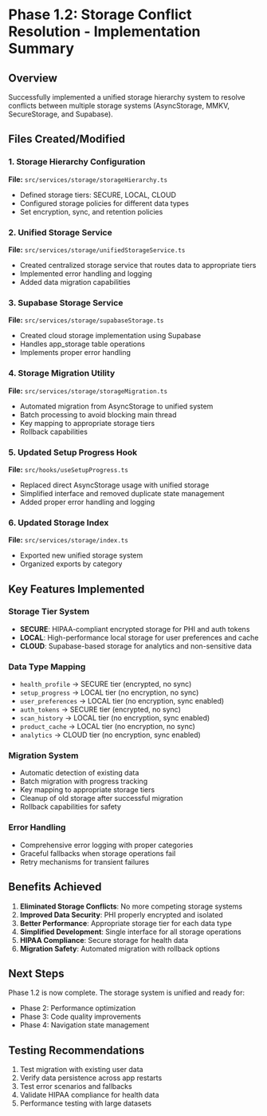# Phase 1.2: Storage Conflict Resolution - Implementation Summary

## Overview
Successfully implemented a unified storage hierarchy system to resolve conflicts between multiple storage systems (AsyncStorage, MMKV, SecureStorage, and Supabase).

## Files Created/Modified

### 1. Storage Hierarchy Configuration
**File:** `src/services/storage/storageHierarchy.ts`
- Defined storage tiers: SECURE, LOCAL, CLOUD
- Configured storage policies for different data types
- Set encryption, sync, and retention policies

### 2. Unified Storage Service
**File:** `src/services/storage/unifiedStorageService.ts`
- Created centralized storage service that routes data to appropriate tiers
- Implemented error handling and logging
- Added data migration capabilities

### 3. Supabase Storage Service
**File:** `src/services/storage/supabaseStorage.ts`
- Created cloud storage implementation using Supabase
- Handles app_storage table operations
- Implements proper error handling

### 4. Storage Migration Utility
**File:** `src/services/storage/storageMigration.ts`
- Automated migration from AsyncStorage to unified system
- Batch processing to avoid blocking main thread
- Key mapping to appropriate storage tiers
- Rollback capabilities

### 5. Updated Setup Progress Hook
**File:** `src/hooks/useSetupProgress.ts`
- Replaced direct AsyncStorage usage with unified storage
- Simplified interface and removed duplicate state management
- Added proper error handling and logging

### 6. Updated Storage Index
**File:** `src/services/storage/index.ts`
- Exported new unified storage system
- Organized exports by category

## Key Features Implemented

### Storage Tier System
- **SECURE**: HIPAA-compliant encrypted storage for PHI and auth tokens
- **LOCAL**: High-performance local storage for user preferences and cache
- **CLOUD**: Supabase-based storage for analytics and non-sensitive data

### Data Type Mapping
- `health_profile` → SECURE tier (encrypted, no sync)
- `setup_progress` → LOCAL tier (no encryption, no sync)
- `user_preferences` → LOCAL tier (no encryption, sync enabled)
- `auth_tokens` → SECURE tier (encrypted, no sync)
- `scan_history` → LOCAL tier (no encryption, sync enabled)
- `product_cache` → LOCAL tier (no encryption, no sync)
- `analytics` → CLOUD tier (no encryption, sync enabled)

### Migration System
- Automatic detection of existing data
- Batch migration with progress tracking
- Key mapping to appropriate storage tiers
- Cleanup of old storage after successful migration
- Rollback capabilities for safety

### Error Handling
- Comprehensive error logging with proper categories
- Graceful fallbacks when storage operations fail
- Retry mechanisms for transient failures

## Benefits Achieved

1. **Eliminated Storage Conflicts**: No more competing storage systems
2. **Improved Data Security**: PHI properly encrypted and isolated
3. **Better Performance**: Appropriate storage tier for each data type
4. **Simplified Development**: Single interface for all storage operations
5. **HIPAA Compliance**: Secure storage for health data
6. **Migration Safety**: Automated migration with rollback options

## Next Steps

Phase 1.2 is now complete. The storage system is unified and ready for:
- Phase 2: Performance optimization
- Phase 3: Code quality improvements
- Phase 4: Navigation state management

## Testing Recommendations

1. Test migration with existing user data
2. Verify data persistence across app restarts
3. Test error scenarios and fallbacks
4. Validate HIPAA compliance for health data
5. Performance testing with large datasets 